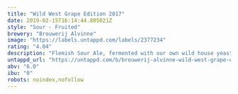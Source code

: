 ```yaml
---
title: "Wild West Grape Edition 2017"
date: 2019-02-15T16:14:44.805021Z
style: "Sour - Fruited"
brewery: "Brouwerij Alvinne"
image: "https://labels.untappd.com/labels/2377234"
rating: "4.04"
description: "Flemish Sour Ale, fermented with our own wild house yeast strain 'Morpheus'. Barrel aged version of Omega, macerated with Grapes. "
untappd_url: "https://untappd.com/b/brouwerij-alvinne-wild-west-grape-edition-2017/2377234"
abv: "6.0"
ibu: "0"
robots: noindex,nofollow
---
```

